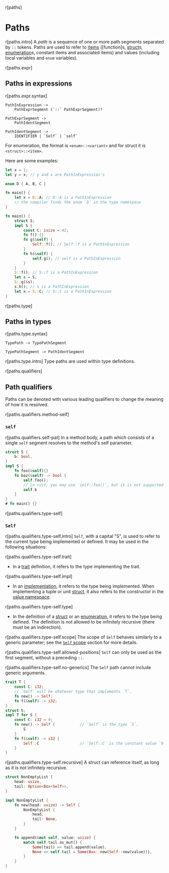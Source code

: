 r[paths]
# Paths

r[paths.intro]
A *path* is a sequence of one or more path segments separated by `::` tokens.
Paths are used to refer to [items] ([function]s, [struct]s, [enumeration]s, constant items and associated items) and values (including local variables and `enum` variables).

r[paths.expr]
## Paths in expressions

r[paths.expr.syntax]
```grammar,paths
PathInExpression ->
    PathExprSegment (`::` PathExprSegment)?

PathExprSegment ->
    PathIdentSegment

PathIdentSegment ->
    IDENTIFIER | `Self` | `self`
```

For enumeration, the format is `<enum>::<variant>` and for struct it is `<struct>::<item>`.

Here are some examples:

```rust
let x = 1;
let y = x; // y and x are PathInExpression's
```

```rust
enum D { A, B, C }

fn main() {
    let x = D::A; // D::A is a PathInExpression
    // the compiler finds the enum `D` in the type namespace
}
```

```rust
fn main() {
    struct S;
    impl S {
        const C: isize = 42;
        fn f() {}
        fn g(&self) {
            Self::f(); // Self::f is a PathInExpression
        }
        fn h(&self) {
            self.g(); // self is a PathInExpression
        }
    }
    S::f(); // S::f is a PathInExpression
    let s = S;
    S::g(&s);
    s.h(); // s is a PathInExpression
    let x = S::C; // S::C is a PathInExpression
}
```


<!-- r[paths.expr.intro]
Paths in expressions allow for paths with generic arguments to be specified. They are
used in various places in [expressions] and [patterns].

> [!WARNING]
> Generic arguments with turbofish syntax (`::<...>`) are not supported in this specification.

r[paths.expr.argument-order]
The order of generic arguments is restricted to lifetime arguments, then type
arguments, then const arguments, then equality constraints.

r[paths.expr.complex-const-params]
Const arguments must be surrounded by braces unless they are a [literal], an [inferred const], or a single segment path. An [inferred const] may not be surrounded by braces.

```rust
mod m {
    pub const C: usize = 1;
}
const C: usize = m::C;
fn f<const N: usize>() -> [u8; N] { [0; N] }

// Generic arguments with turbofish syntax are not supported
```

> [!NOTE]
> In a generic argument list, an [inferred const] is parsed as an [inferred type][InferredType] but then semantically treated as a separate kind of [const generic argument].

r[paths.expr.impl-trait-params]
The synthetic type parameters corresponding to `impl Trait` types are implicit,
and these cannot be explicitly specified. -->

r[paths.type]
## Paths in types

r[paths.type.syntax]
```grammar,paths
TypePath -> TypePathSegment

TypePathSegment -> PathIdentSegment
```

r[paths.type.intro]
Type paths are used within type definitions.

r[paths.qualifiers]
## Path qualifiers

Paths can be denoted with various leading qualifiers to change the meaning of
how it is resolved.

r[paths.qualifiers.method-self]
### `self`

r[paths.qualifiers.self-pat]
In a method body, a path which consists of a single `self` segment resolves to the method's self parameter.

```rust
struct S {
    b: bool,
}
impl S {
    fn foo(&self){}
    fn baz(&self) -> bool {
        self.foo(); 
        // in rust, you may use `self::foo()`, but it is not supported in this specification
        self.b
    }
}
# fn main() {}
```

r[paths.qualifiers.type-self]
### `Self`

r[paths.qualifiers.type-self.intro]
`Self`, with a capital "S", is used to refer to the current type being implemented or defined. It may be used in the following situations:

r[paths.qualifiers.type-self.trait]
* In a [trait] definition, it refers to the type implementing the trait.

r[paths.qualifiers.type-self.impl]
* In an [implementation], it refers to the type being implemented.
  When implementing a tuple or unit [struct], it also refers to the constructor in the [value namespace].

r[paths.qualifiers.type-self.type]
* In the definition of a [struct] or an [enumeration], it refers to the type being defined.
  The definition is not allowed to be infinitely recursive (there must be an indirection).

r[paths.qualifiers.type-self.scope]
The scope of `Self` behaves similarly to a generic parameter; see the [`Self` scope] section for more details.

r[paths.qualifiers.type-self.allowed-positions]
`Self` can only be used as the first segment, without a preceding `::`.

r[paths.qualifiers.type-self.no-generics]
The `Self` path cannot include generic arguments.

```rust
trait T {
    const C: i32;
    // `Self` will be whatever type that implements `T`.
    fn new() -> Self;
    fn f(&self) -> i32;
}
struct S;
impl T for S {
    const C: i32 = 9;
    fn new() -> Self {           // `Self` is the type `S`.
        S
    }
    fn f(&self) -> i32 {
        Self::C                  // `Self::C` is the constant value `9`.
    }
}
```

r[paths.qualifiers.type-self.recursive]
A struct can reference itself, as long as it is not infinitely recursive.

```rust
struct NonEmptyList {
    head: usize,
    tail: Option<Box<Self>>,
}

impl NonEmptyList {
    fn new(head: usize) -> Self {
        NonEmptyList {
            head,
            tail: None,
        }
    }

    fn append(&mut self, value: usize) {
        match self.tail.as_mut() {
            Some(tail) => tail.append(value),
            None => self.tail = Some(Box::new(Self::new(value))),
        }
    }
}
```
<!--
r[paths.qualifiers.crate]
### `crate`

r[paths.qualifiers.crate.intro]
`crate` resolves the path relative to the current crate.

r[paths.qualifiers.crate.allowed-positions]
`crate` can only be used as the first segment, without a preceding `::`.


```rust
const FN: i32 = 1;
fn f() {
    const FN: i32 = 20;
    printlnInt(FN);
}
struct V;
impl V {
    const FN: i32 = 10;
    fn f() {
        printlnInt(Self::FN);
    }
}
trait T{
    const FN: i32 = 30;
    fn f() {
        printlnInt(Self::FN);
    }
}
fn main() {
    struct V;
    trait T{
        const FN: i32 = 300;
        fn f() {
            printlnInt(Self::FN);
        }
    }
    impl crate::T for V {}
    impl T for crate::V {}
    const FN: i32 = 2;
    {
        printlnInt(FN); // 3
        f(); // 20
        {
            f(); // 40
            fn f() {
                printlnInt(40);
            }
            printlnInt(FN); // 4
            const FN: i32 = 4;
            printlnInt(crate::FN); // 1
            crate::f(); // 20
            V::f(); // 30
            crate::V::f(); // 10
        }
        const FN: i32 = 3;
    }
}
```

I suggest not implementing `crate` and letting it shadow.
-->

<!-- 
r[paths.canonical]
## Canonical paths

r[paths.canonical.intro]
Items defined in a module or implementation have a *canonical path* that
corresponds to where within its crate it is defined.

r[paths.canonical.alias]
All other paths to these items are aliases.

r[paths.canonical.def]
The canonical path is defined as a *path prefix* appended by
the path segment the item itself defines.

r[paths.canonical.non-canonical]
[Implementations] and [use declarations] do not have canonical paths, although
the items that implementations define do have them. Items defined in
block expressions do not have canonical paths. Items defined in a module that
does not have a canonical path do not have a canonical path. Associated items
defined in an implementation that refers to an item without a canonical path,
e.g. as the implementing type, the trait being implemented, a type parameter or
bound on a type parameter, do not have canonical paths.

r[paths.canonical.module-prefix]
The path prefix for modules is the canonical path to that module.

r[paths.canonical.bare-impl-prefix]
For bare implementations, it is the canonical path of the item being implemented
surrounded by <span class="parenthetical">angle (`<>`)</span> brackets.

r[paths.canonical.trait-impl-prefix]
For [trait implementations], it is the canonical path of the item being implemented
followed by `as` followed by the canonical path to the trait all surrounded in
<span class="parenthetical">angle (`<>`)</span> brackets.

r[paths.canonical.local-canonical-path]
The canonical path is only meaningful within a given crate. There is no global
namespace across crates; an item's canonical path merely identifies it within
the crate.

```rust
// Comments show the canonical path of the item.

mod a { // crate::a
    pub struct Struct; // crate::a::Struct

    pub trait Trait { // crate::a::Trait
        fn f(&self); // crate::a::Trait::f
    }

    impl Trait for Struct {
        fn f(&self) {} // <crate::a::Struct as crate::a::Trait>::f
    }

    impl Struct {
        fn g(&self) {} // <crate::a::Struct>::g
    }
}

mod without { // crate::without
    fn canonicals() { // crate::without::canonicals
        struct OtherStruct; // None

        trait OtherTrait { // None
            fn g(&self); // None
        }

        impl OtherTrait for OtherStruct {
            fn g(&self) {} // None
        }

        impl OtherTrait for crate::a::Struct {
            fn g(&self) {} // None
        }

        impl crate::a::Trait for OtherStruct {
            fn f(&self) {} // None
        }
    }
}

# fn main() {}
``` -->

[`$crate`]: macro.decl.hygiene.crate
[implementations]: items/implementations.md
[items]: items.md
[literal]: expressions/literal-expr.md
[use declarations]: items/use-declarations.md
[`Self` scope]: names/scopes.md#self-scope
[`use`]: items/use-declarations.md
[attributes]: attributes.md
[const generic argument]: items.generics.const.argument
[enumeration]: items/enumerations.md
[expressions]: expressions.md
[extern prelude]: names/preludes.md#extern-prelude
[implementation]: items/implementations.md
[inferred const]: items.generics.const.inferred
[macro transcribers]: macros-by-example.md
[macros]: macros.md
[mbe]: macros-by-example.md
[patterns]: patterns.md
[struct]: items/structs.md
[trait implementations]: items/implementations.md#trait-implementations
[trait]: items/traits.md
[traits]: items/traits.md
[types]: types.md
[union]: items/unions.md
[value namespace]: names/namespaces.md
[visibility]: visibility-and-privacy.md
